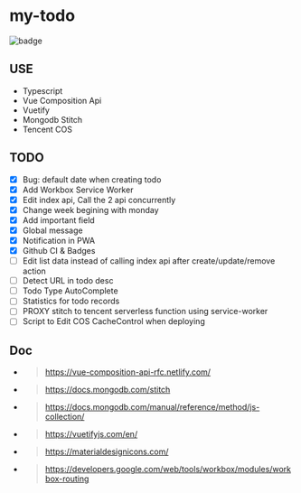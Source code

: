 # my-todo

![badge](https://github.com/czl032405/my-todo/workflows/BUILD/badge.svg)

## USE

- Typescript
- Vue Composition Api
- Vuetify
- Mongodb Stitch
- Tencent COS

## TODO

- [x] Bug: default date when creating todo
- [x] Add Workbox Service Worker
- [x] Edit index api, Call the 2 api concurrently
- [x] Change week begining with monday
- [x] Add important field
- [x] Global message
- [x] Notification in PWA
- [x] Github CI & Badges
- [ ] Edit list data instead of calling index api after create/update/remove action
- [ ] Detect URL in todo desc
- [ ] Todo Type AutoComplete
- [ ] Statistics for todo records
- [ ] PROXY stitch to tencent serverless function using service-worker
- [ ] Script to Edit COS CacheControl when deploying

## Doc

- > https://vue-composition-api-rfc.netlify.com/
- > https://docs.mongodb.com/stitch
- > https://docs.mongodb.com/manual/reference/method/js-collection/
- > https://vuetifyjs.com/en/
- > https://materialdesignicons.com/
- > https://developers.google.com/web/tools/workbox/modules/workbox-routing
